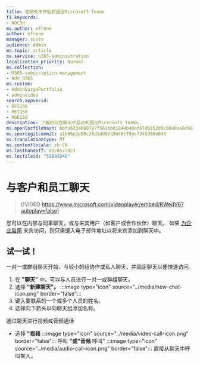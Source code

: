 ```yaml
---
title: 在聊天中开始和固定Microsoft Teams
f1.keywords:
- NOCSH
ms.author: efrene
author: efrene
manager: scotv
audience: Admin
ms.topic: article
ms.service: o365-administration
localization_priority: Normal
ms.collection:
- M365-subscription-management
- Adm_O365
ms.custom:
- AdminSurgePortfolio
- adminvideo
search.appverid:
- BCS160
- MET150
- MOE150
description: 了解如何在聊天中启动和固定Microsoft Teams。
ms.openlocfilehash: bbfd6334b08797f5616bd1844b48af67d6352d9c80a9aa8c6674fc9ae0561fa9
ms.sourcegitcommit: a1b66e1e80c25d14d67a9b46c79ec7245d88e045
ms.translationtype: MT
ms.contentlocale: zh-CN
ms.lasthandoff: 08/05/2021
ms.locfileid: "53893348"
---
```

# <a name="chat-with-employees-and-customers"></a>与客户和员工聊天

> [!VIDEO https://www.microsoft.com/videoplayer/embed/RWedV6?autoplay=false]

您可以在内部与同事聊天，或与来宾用户（如客户或合作伙伴）聊天。 如果 [为企业启用](/microsoftteams/set-up-guests) 来宾访问，则只需键入电子邮件地址以将来宾添加到聊天中。

## <a name="try-it"></a>试一试！

一对一或群组聊天开始，与较小的组协作或私人聊天，并固定聊天以便快速访问。

1. 在  **"聊天"** 中，可以与人员进行一对一或群组聊天。
2. 选择 **"新建聊天"。** :::image type="icon" source="../media/new-chat-icon.png" border="false":::  
3. 键入要联系的一个或多个人员的姓名。
4. 选择向下箭头以向聊天组添加名称。

通过聊天进行视频或音频通话

- 选择  **"视频** :::image type="icon" source="../media/video-call-icon.png" border="false"::: 呼叫 **"或"音频** 呼叫" :::image type="icon" source="../media/audio-call-icon.png" border="false"::: 直接从聊天中呼叫某人。